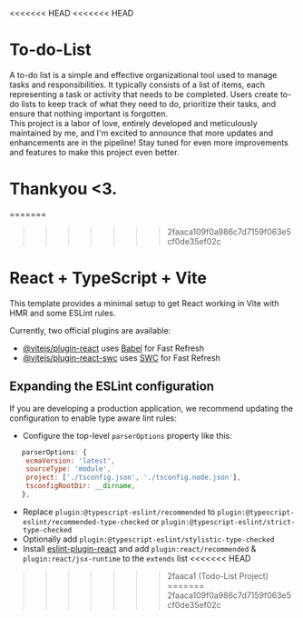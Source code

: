 <<<<<<< HEAD
<<<<<<< HEAD
# To-do-List
A to-do list is a simple and effective organizational tool used to manage tasks and responsibilities. It typically consists of a list of items, each representing a task or activity that needs to be completed. Users create to-do lists to keep track of what they need to do, prioritize their tasks, and ensure that nothing important is forgotten.  
This project is a labor of love, entirely developed and meticulously maintained by me, and I'm excited to announce that more updates and enhancements are in the pipeline! Stay tuned for even more improvements and features to make this project even better.  

Thankyou <3.
=======
=======
>>>>>>> 2faaca109f0a986c7d7159f063e5cf0de35ef02c
# React + TypeScript + Vite

This template provides a minimal setup to get React working in Vite with HMR and some ESLint rules.

Currently, two official plugins are available:

- [@vitejs/plugin-react](https://github.com/vitejs/vite-plugin-react/blob/main/packages/plugin-react/README.md) uses [Babel](https://babeljs.io/) for Fast Refresh
- [@vitejs/plugin-react-swc](https://github.com/vitejs/vite-plugin-react-swc) uses [SWC](https://swc.rs/) for Fast Refresh

## Expanding the ESLint configuration

If you are developing a production application, we recommend updating the configuration to enable type aware lint rules:

- Configure the top-level `parserOptions` property like this:

```js
   parserOptions: {
    ecmaVersion: 'latest',
    sourceType: 'module',
    project: ['./tsconfig.json', './tsconfig.node.json'],
    tsconfigRootDir: __dirname,
   },
```

- Replace `plugin:@typescript-eslint/recommended` to `plugin:@typescript-eslint/recommended-type-checked` or `plugin:@typescript-eslint/strict-type-checked`
- Optionally add `plugin:@typescript-eslint/stylistic-type-checked`
- Install [eslint-plugin-react](https://github.com/jsx-eslint/eslint-plugin-react) and add `plugin:react/recommended` & `plugin:react/jsx-runtime` to the `extends` list
<<<<<<< HEAD
>>>>>>> 2faaca1 (Todo-List Project)
=======
>>>>>>> 2faaca109f0a986c7d7159f063e5cf0de35ef02c
